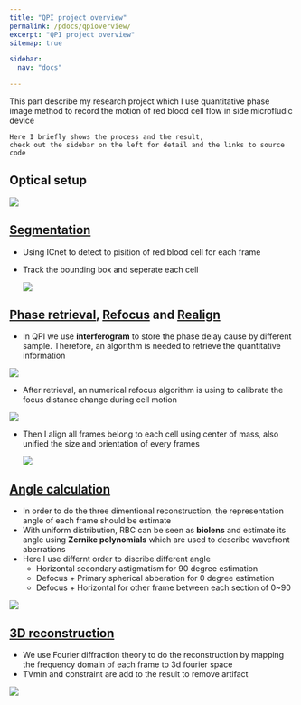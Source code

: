 ```yaml
---
title: "QPI project overview"
permalink: /pdocs/qpioverview/
excerpt: "QPI project overview"
sitemap: true

sidebar:
  nav: "docs"

---
```



This part describe my research project which I use quantitative phase image method to record the motion of red blood cell flow in side microfludic device

```
Here I briefly shows the process and the result, 
check out the sidebar on the left for detail and the links to source code
```

## Optical setup
![](https://i.imgur.com/2KVijgN.png)


## [Segmentation](https://yohschang.github.io/minimal-mistakes/pdocs/segmentation/#icnet)
- Using ICnet to detect to pisition of red blood cell for each frame
- Track the bounding box and seperate each cell

     ![](https://i.imgur.com/NkAdAmS.gif)


## [Phase retrieval](https://yohschang.github.io/minimal-mistakes/pdocs/qpiprocess/#phase-retrieval), [Refocus](https://yohschang.github.io/minimal-mistakes/pdocs/qpiprocess/#refocus) and [Realign](https://yohschang.github.io/minimal-mistakes/pdocs/qpiprocess/#realign)
- In QPI we use **interferogram** to store the phase delay cause by different sample. Therefore, an algorithm is needed to retrieve the quantitative information

![](https://i.imgur.com/Jl3BfmY.png)

- After retrieval, an numerical refocus algorithm is using to calibrate the focus distance change during cell motion

![](https://i.imgur.com/AaodwHP.png)

- Then I align all frames belong to each cell using center of mass, also unified the size and orientation of every frames

   ![](https://i.imgur.com/j04thjr.gif)


## [Angle calculation](https://yohschang.github.io/minimal-mistakes/pdocs/zernike/)
- In order to do the three dimentional reconstruction, the representation angle of each frame should be estimate
- With uniform distribution, RBC can be seen as **biolens** and estimate its angle using **Zernike polynomials** which are used to describe wavefront aberrations
- Here I use differnt order to discribe different angle
    - Horizontal secondary astigmatism for 90 degree estimation
    - Defocus + Primary spherical abberation for 0 degree estimation
    - Defocus + Horizontal for other frame between each section of 0~90

![](https://i.imgur.com/powLKGx.png)


## [3D reconstruction](https://yohschang.github.io/minimal-mistakes/pdocs/3drecon/)
- We use Fourier diffraction theory to do the reconstruction by mapping the frequency domain of each frame to 3d fourier space
- TVmin and constraint are add to the result to remove artifact 

![](https://i.imgur.com/EB5H3kP.png)

